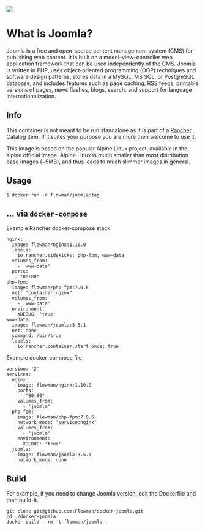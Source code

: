 [![](https://badge.imagelayers.io/flowman/joomla:latest.svg)](https://imagelayers.io/?images=flowman/joomla:latest 'Get your own badge on imagelayers.io')

# What is Joomla?

Joomla is a free and open-source content management system (CMS) for publishing web content. It is built on a model–view–controller web application framework that can be used independently of the CMS. Joomla is written in PHP, uses object-oriented programming (OOP) techniques and software design patterns, stores data in a MySQL, MS SQL, or PostgreSQL database, and includes features such as page caching, RSS feeds, printable versions of pages, news flashes, blogs, search, and support for language internationalization.

## Info

This container is not meant to be run standalone as it is part of a [Rancher](http://rancher.com) Catalog item. If it suites your purpose you are more then welcome to use it.

This image is based on the popular Alpine Linux project, available in the alpine official image. Alpine Linux is much smaller than most distribution base images (~5MB), and thus leads to much slimmer images in general.

## Usage

```
$ docker run -d flowman/joomla:tag
```

## ... via `docker-compose`

Example Rancher docker-compose stack

```
nginx:
  image: flowman/nginx:1.10.0
  labels:
    io.rancher.sidekicks: php-fpm, www-data
  volumes_from:
    - 'www-data'
  ports:
   - "80:80"
php-fpm:
  image: flowman/php-fpm:7.0.6
  net: "container:nginx"
  volumes_from:
    - 'www-data'
  environment:
    XDEBUG: 'true'
www-data:
  image: flowman/joomla:3.5.1
  net: none
  command: /bin/true
  labels:
    io.rancher.container.start_once: true
```

Example docker-compose file

```
version: '2'
services:
  nginx:
    image: flowman/nginx:1.10.0
    ports:
     - "80:80"
    volumes_from:
      - 'joomla'
  php-fpm:
    image: flowman/php-fpm:7.0.6
    network_mode: "service:nginx"
    volumes_from:
      - 'joomla'
    environment:
      XDEBUG: 'true'
  joomla:
    image: flowman/joomla:3.5.1
    network_mode: none
```

## Build

For example, if you need to change Joomla version, edit the Dockerfile and than build-it.

```
git clone git@github.com:Flowman/docker-joomla.git
cd ./docker-joomla
docker build --rm -t flowman/joomla .
```
